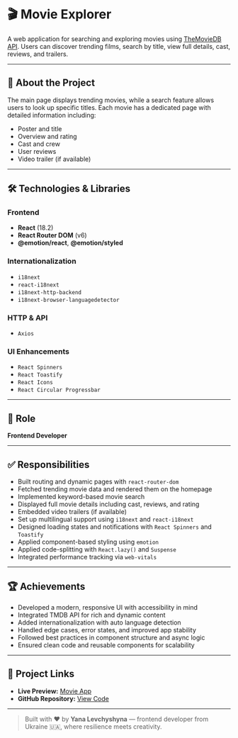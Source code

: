 # 🎬 Movie Explorer

A web application for searching and exploring movies using [TheMovieDB API](https://www.themoviedb.org/). Users can discover trending films, search by title, view full details, cast, reviews, and trailers.

---

## 📌 About the Project

The main page displays trending movies, while a search feature allows users to look up specific titles. Each movie has a dedicated page with detailed information including:

- Poster and title
- Overview and rating
- Cast and crew
- User reviews
- Video trailer (if available)

---

## 🛠 Technologies & Libraries

### Frontend
- **React** (18.2)
- **React Router DOM** (v6)
- **@emotion/react**, **@emotion/styled**

### Internationalization
- `i18next`
- `react-i18next`
- `i18next-http-backend`
- `i18next-browser-languagedetector`

### HTTP & API
- `Axios`

### UI Enhancements
- `React Spinners`
- `React Toastify`
- `React Icons`
- `React Circular Progressbar`

---

## 💼 Role

**Frontend Developer**

---

## ✅ Responsibilities

- Built routing and dynamic pages with `react-router-dom`
- Fetched trending movie data and rendered them on the homepage
- Implemented keyword-based movie search
- Displayed full movie details including cast, reviews, and rating
- Embedded video trailers (if available)
- Set up multilingual support using `i18next` and `react-i18next`
- Designed loading states and notifications with `React Spinners` and `Toastify`
- Applied component-based styling using `emotion`
- Applied code-splitting with `React.lazy()` and `Suspense`
- Integrated performance tracking via `web-vitals`

---

## 🏆 Achievements

- Developed a modern, responsive UI with accessibility in mind
- Integrated TMDB API for rich and dynamic content
- Added internationalization with auto language detection
- Handled edge cases, error states, and improved app stability
- Followed best practices in component structure and async logic
- Ensured clean code and reusable components for scalability

---

## 🔗 Project Links

- **Live Preview:** [Movie App](https://yanalevchyshyna.github.io/my-movies/)
- **GitHub Repository:** [View Code](https://github.com/YanaLevchyshyna/my-movies)

---

> Built with ❤️ by **Yana Levchyshyna** — frontend developer from Ukraine 🇺🇦, where resilience meets creativity.

